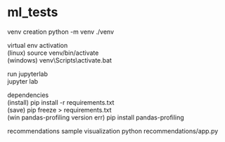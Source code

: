 # ml_tests

venv creation
python -m venv ./venv

virtual env activation  
(linux) source venv/bin/activate  
(windows) venv\Scripts\activate.bat  

run jupyterlab  
jupyter lab

dependencies  
(install) pip install -r requirements.txt  
(save) pip freeze > requirements.txt  
(win pandas-profiling version err) pip install pandas-profiling

recommendations sample visualization
python recommendations/app.py